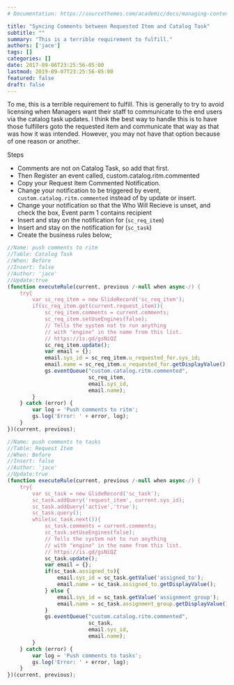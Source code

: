 ```yaml
---
# Documentation: https://sourcethemes.com/academic/docs/managing-content/

title: "Syncing Comments between Requested Item and Catalog Task"
subtitle: ""
summary: "This is a terrible requirement to fulfill."
authors: ['jace']
tags: []
categories: []
date: 2017-09-06T23:25:56-05:00
lastmod: 2019-09-07T23:25:56-05:00
featured: false
draft: false
---
```


To me, this is a terrible requirement to fulfill. This is generally to
try to avoid licensing when Managers want their staff to communicate to
the end users via the catalog task updates. I think the best way to
handle this is to have those fulfillers goto the requested item and
communicate that way as that was how it was intended. However, you may
not have that option because of one reason or another.

Steps

-   Comments are not on Catalog Task, so add that first.
-   Then Register an event called, custom.catalog.ritm.commented
-   Copy your Request Item Commented Notification.
-   Change your notification to be triggered by event,
    `custom.catalog.ritm.commented` instead of by update or insert.
-   Change your notification so that the Who Will Recieve is unset, and
    check the box, Event parm 1 contains recipient
-   Insert and stay on the notification for (`sc_req_item`)
-   Insert and stay on the notification for (`sc_task`)
-   Create the business rules below;

```js
//Name: push comments to ritm
//Table: Catalog Task
//When: Before
//Insert: false
//Author: 'jace'
//Update:true
(function executeRule(current, previous /-null when async-/) {
    try{
        var sc_req_item = new GlideRecord('sc_req_item');
        if(sc_req_item.get(current.request_item)){
            sc_req_item.comments = current.comments;
            sc_req_item.setUseEngines(false);
            // Tells the system not to run anything
            // with "engine" in the name from this list.
            // https://is.gd/gsNiQZ
            sc_req_item.update();
            var email = {};
            email.sys_id = sc_req_item.u_requested_for.sys_id;
            email.name = sc_req_item.u_requested_for.getDisplayValue();
            gs.eventQueue("custom.catalog.ritm.commented",
                          sc_req_item,
                          email.sys_id,
                          email.name);
        }
    } catch (error) {
        var log = 'Push comments to ritm';
        gs.log('Error: ' + error, log);
    }
})(current, previous);
```

```js
//Name: push comments to tasks
//Table: Request Item
//When: Before
//Insert: false
//Author: 'jace'
//Update:true
(function executeRule(current, previous /-null when async-/) {
    try{
        var sc_task = new GlideRecord('sc_task');
        sc_task.addQuery('request_item', current.sys_id);
        sc_task.addQuery('active','true');
        sc_task.query();
        while(sc_task.next()){
            sc_task.comments = current.comments;
            sc_task.setUseEngines(false);
            // Tells the system not to run anything
            // with "engine" in the name from this list.
            // https://is.gd/gsNiQZ
            sc_task.update();
            var email = {};
            if(sc_task.assigned_to){
                email.sys_id = sc_task.getValue('assigned_to');
                email.name = sc_task.assigned_to.getDisplayValue();
            } else {
                email.sys_id = sc_task.getValue('assignment_group');
                email.name = sc_task.assignment_group.getDisplayValue();
            }
            gs.eventQueue("custom.catalog.ritm.commented",
                          sc_task,
                          email.sys_id,
                          email.name);
        }
    } catch (error) {
        var log = 'Push comments to tasks';
        gs.log('Error: ' + error, log);
    }
})(current, previous);
```
